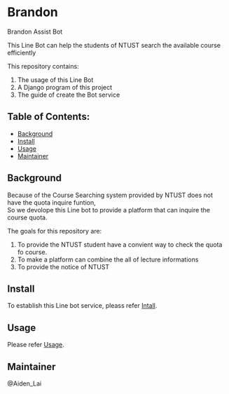 # Brandon
Brandon Assist Bot

This Line Bot can help the students of NTUST search the available course efficiently

This repository contains:
1. The usage of this Line Bot
2. A Django program of this project
3. The guide of create the Bot service

## Table of Contents:
- [Background](#background)
- [Install](#install)
- [Usage](#usage)
- [Maintainer](#maintainer)

## Background
Because of the Course Searching system provided by NTUST does not have the quota inquire funtion,</br>
So we devolope this Line bot to provide a platform that can inquire the course quota.

The goals for this repository are:
1. To provide the NTUST student have a convient way to check the quota fo course.
2. To make a platform can combine the all of lecture informations
3. To provide the notice of NTUST

## Install
To establish this Line bot service, pleass refer [Intall](./Install.md).

## Usage
Please refer [Usage](./Usage.md). 

## Maintainer
@Aiden_Lai
